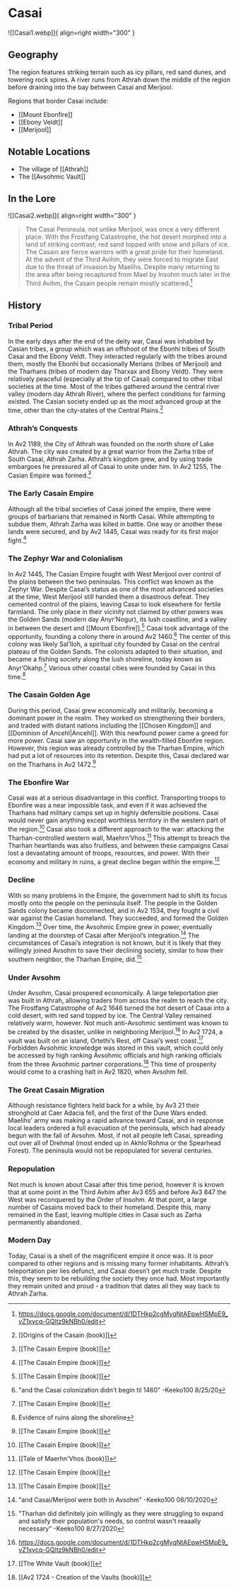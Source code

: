 # Casai

![[Casai1.webp]]{ align=right width="300" }

## Geography

The region features striking terrain such as icy pillars, red sand dunes, and towering rock spires. A river runs from Athrah down the middle of the region before draining into the bay between Casai and Merijool.

Regions that border Casai include:

- [[Mount Ebonfire]]
- [[Ebony Veldt]]
- [[Merijool]]

## Notable Locations

- The village of [[Athrah]]
- The [[Avsohmic Vault]]

## In the Lore

![[Casai2.webp]]{ align=right width="300" }

> The Casai Peninsula, not unlike Merijool, was once a very different place. With the Frostfang Catastrophe, the hot desert morphed into a land of striking contrast; red sand topped with snow and pillars of ice. The Casain are fierce warriors with a great pride for their homeland. At the advent of the Third Avihm, they were forced to migrate East due to the threat of invasion by Maelihs. Despite many returning to the area after being recaptured from Mael by Insohm much later in the Third Avihm, the Casain people remain mostly scattered.[^1]

## History

### Tribal Period

In the early days after the end of the deity war, Casai was inhabited by Casian tribes, a group which was an offshoot of the Ebonhi tribes of South Casai and the Ebony Veldt. They interacted regularly with the tribes around them, mostly the Ebonhi but occasionally Merians (tribes of Merijool) and the Tharhans (tribes of modern day Tharxax and Ebony Veldt). They were relatively peaceful (especially at the tip of Casai) compared to other tribal societies at the time. Most of the tribes gathered around the central river valley (modern day Athrah River), where the perfect conditions for farming existed. The Casian society ended up as the most advanced group at the time, other than the city-states of the Central Plains.[^2]

### Athrah’s Conquests

In Av2 1189, the City of Athrah was founded on the north shore of Lake Athrah. The city was created by a great warrior from the Zarha tribe of South Casai, Athrah Zarha. Athrah’s kingdom grew, and by using trade embargoes he pressured all of Casai to unite under him. In Av2 1255, The Casian Empire was formed.[^3]

### The Early Casain Empire

Although all the tribal societies of Casai joined the empire, there were groups of barbarians that remained in North Casai. While attempting to subdue them, Athrah Zarha was killed in battle. One way or another these lands were secured, and by Av2 1445, Casai was ready for its first major fight.[^4]

### The Zephyr War and Colonialism

In Av2 1445, The Casian Empire fought with West Merijool over control of the plains between the two peninsulas. This conflict was known as the Zephyr War. Despite Casai’s status as one of the most advanced societies at the time, West Merijool still handed them a disastrous defeat. They cemented control of the plains, leaving Casai to look elsewhere for fertile farmland. The only place in their vicinity not claimed by other powers was the Golden Sands (modern day Anyr’Nogur), its lush coastline, and a valley in between the desert and [[Mount Ebonfire]].[^5] Casai took advantage of the opportunity, founding a colony there in around Av2 1460.[^6] The center of this colony was likely Sal’Iloh, a spiritual city founded by Casai on the central plateau of the Golden Sands. The colonists adapted to their situation, and became a fishing society along the lush shoreline, today known as Anyr’Okahp.[^7] Various other coastal cities were founded by Casai in this time.[^8]

### The Casain Golden Age

During this period, Casai grew economically and militarily, becoming a dominant power in the realm. They worked on strengthening their borders, and traded with distant nations including the [[Chosen Kingdom]] and [[Dominion of Ancehl|Ancehl]]. With this newfound power came a greed for more power. Casai saw an opportunity in the wealth-filled Ebonfire region. However, this region was already controlled by the Tharhan Empire, which had put a lot of resources into its retention. Despite this, Casai declared war on the Tharhans in Av2 1472.[^9]

### The Ebonfire War

Casai was at a serious disadvantage in this conflict. Transporting troops to Ebonfire was a near impossible task, and even if it was achieved the Tharhans had military camps set up in highly defensible positions. Casai would never gain anything except worthless territory in the western part of the region.[^10] Casai also took a different approach to the war: attacking the Tharhan-controlled western wall, Maehrn’Vhos.[^11] This attempt to breach the Tharhan heartlands was also fruitless, and between these campaigns Casai lost a devastating amount of troops, resources, and power. With their economy and military in ruins, a great decline began within the empire.[^12]

### Decline

With so many problems in the Empire, the government had to shift its focus mostly onto the people on the peninsula itself. The people in the Golden Sands colony became disconnected, and in Av2 1534, they fought a civil war against the Casian homeland. They succeeded, and formed the Golden Kingdom.[^13] Over time, the Avsohmic Empire grew in power, eventually landing at the doorstep of Casai after Merijool’s integration.[^14] The circumstances of Casai’s integration is not known, but it is likely that they willingly joined Avsohm to save their declining society, similar to how their southern neighbor, the Tharhan Empire, did.[^15]

### Under Avsohm

Under Avsohm, Casai prospered economically. A large teleportation pier was built in Athrah, allowing traders from across the realm to reach the city. The Frostfang Catastrophe of Av2 1646 turned the hot desert of Casai into a cold desert, with red sand topped by ice. The Central Valley remained relatively warm, however. Not much anti-Avsohmic sentiment was known to be created by the disaster, unlike in neighboring Merijool.[^16] In Av2 1724, a vault was built on an island, Ortethi’s Rest, off Casai’s west coast.[^17] Forbidden Avsohmic knowledge was stored in this vault, which could only be accessed by high ranking Avsohmic officials and high ranking officials from the three Avsohmic partner corporations.[^18] This time of prosperity would come to a crashing halt in Av2 1820, when Avsohm fell.

### The Great Casain Migration

Although resistance fighters held back for a while, by Av3 21 their stronghold at Caer Adacia fell, and the first of the Dune Wars ended. Maelihs’ army was making a rapid advance toward Casai, and in response local leaders ordered a full evacuation of the peninsula, which had already begun with the fall of Avsohm. Most, if not all people left Casai, spreading out over all of Drehmal (most ended up in Akhlo’Rohma or the Spearhead Forest). The peninsula would not be repopulated for several centuries.

### Repopulation

Not much is known about Casai after this time period, however it is known that at some point in the Third Avhim after Av3 655 and before Av3 847 the West was reconquered by the Order of Insohm. At that point, a large number of Casains moved back to their homeland. Despite this, many remained in the East, leaving multiple cities in Casai such as Zarha permanently abandoned.

### Modern Day

Today, Casai is a shell of the magnificent empire it once was. It is poor compared to other regions and is missing many former inhabitants. Athrah’s teleportation pier lies defunct, and Casai doesn’t get much trade. Despite this, they seem to be rebuilding the society they once had. Most importantly they remain united and proud - a tradition that dates all they way back to Athrah Zarha.


<!--Footnotes-->

[^1]: https://docs.google.com/document/d/1DTHkp2cgMyqNtAEpwHSMpE9_vZ1xycq-GQltz9kNBh0/edit
[^2]: [[Origins of the Casain (book)]]
[^3]: [[The Casain Empire (book)]]
[^4]: [[The Casain Empire (book)]]
[^5]: [[The Casain Empire (book)]]
[^6]: "and the Casai colonization didn't begin til 1460" -Keeko100     8/25/20
[^7]:[[The Casain Empire (book)]]
[^8]: Evidence of ruins along the shoreline
[^9]: [[The Casain Empire (book)]]
[^10]: [[The Casain Empire (book)]]
[^11]: [[Tale of Maerhn'Vhos (book)]]
[^12]: [[The Casain Empire (book)]]
[^13]: [[The Casain Empire (book)]]
[^14]: "and Casai/Merijool were both in Avsohm" -Keeko100 08/10/2020
[^15]: "Tharhan did definitely join willingly as they were struggling to expand and satisfy their population's needs, so control wasn't reaaally necessary" -Keeko100 8/27/2020
[^16]: https://docs.google.com/document/d/1DTHkp2cgMyqNtAEpwHSMpE9_vZ1xycq-GQltz9kNBh0/edit
[^17]: [[The White Vault (book)]]
[^18]: [[Av2 1724 - Creation of the Vaults (book)]]

